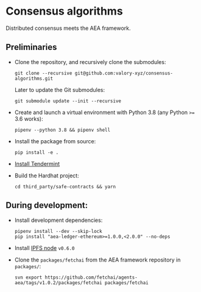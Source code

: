 # Consensus algorithms

Distributed consensus meets the AEA framework.

## Preliminaries

- Clone the repository, and recursively clone the submodules:

      git clone --recursive git@github.com:valory-xyz/consensus-algorithms.git

  Later to update the Git submodules:

      git submodule update --init --recursive

- Create and launch a virtual environment with Python 3.8 (any Python `>=` 3.6 works):

      pipenv --python 3.8 && pipenv shell

- Install the package from source:

      pip install -e .

- [Install Tendermint](https://docs.tendermint.com/master/introduction/install.html)
- Build the Hardhat project:

      cd third_party/safe-contracts && yarn

## During development:

- Install development dependencies:

      pipenv install --dev --skip-lock
      pip install "aea-ledger-ethereum>=1.0.0,<2.0.0" --no-deps

- Install [IPFS node](https://docs.ipfs.io/install/command-line/#official-distributions) `v0.6.0`
 
- Clone the `packages/fetchai` from the AEA framework repository in `packages/`:

      svn export https://github.com/fetchai/agents-aea/tags/v1.0.2/packages/fetchai packages/fetchai
